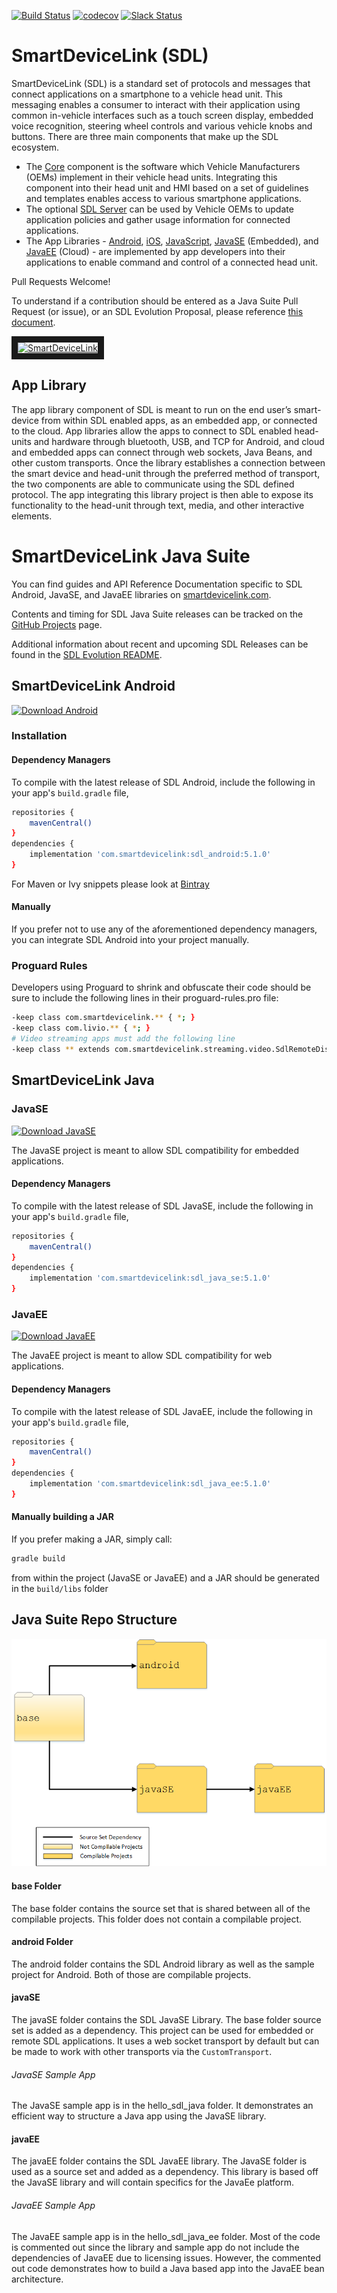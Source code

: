 [![Build Status](https://github.com/smartdevicelink/sdl_java_suite/workflows/GitHub%20CI/badge.svg?branch=master)](https://github.com/smartdevicelink/sdl_java_suite/actions)
[![codecov](https://codecov.io/gh/smartdevicelink/sdl_java_suite/branch/master/graph/badge.svg)](https://codecov.io/gh/smartdevicelink/sdl_java_suite)
[![Slack Status](http://sdlslack.herokuapp.com/badge.svg)](http://slack.smartdevicelink.com)

# SmartDeviceLink (SDL)

SmartDeviceLink (SDL) is a standard set of protocols and messages that connect applications on a smartphone to a vehicle head unit. This messaging enables a consumer to interact with their application using common in-vehicle interfaces such as a touch screen display, embedded voice recognition, steering wheel controls and various vehicle knobs and buttons. There are three main components that make up the SDL ecosystem.

  * The [Core](https://github.com/smartdevicelink/sdl_core) component is the software which Vehicle Manufacturers (OEMs)  implement in their vehicle head units. Integrating this component into their head unit and HMI based on a set of guidelines and templates enables access to various smartphone applications.
  * The optional [SDL Server](https://github.com/smartdevicelink/sdl_server) can be used by Vehicle OEMs to update application policies and gather usage information for connected applications.
  * The App Libraries - [Android](https://github.com/smartdevicelink/sdl_java_suite), [iOS](https://github.com/smartdevicelink/sdl_ios), [JavaScript](https://github.com/smartdevicelink/sdl_javascript_suite), [JavaSE](https://github.com/smartdevicelink/sdl_java_suite) (Embedded), and [JavaEE](https://github.com/smartdevicelink/sdl_java_suite) (Cloud) - are implemented by app developers into their applications to enable command and control of a connected head unit.

Pull Requests Welcome!

To understand if a contribution should be entered as a Java Suite Pull Request (or issue), or an SDL Evolution Proposal, please reference [this document](https://github.com/smartdevicelink/sdl_evolution/blob/master/proposals_versus_issues.md).

<a href="http://www.youtube.com/watch?feature=player_embedded&v=AzdQdSCS24M" target="_blank"><img src="http://i.imgur.com/nm8UujD.png?1" alt="SmartDeviceLink" border="10" /></a>

## App Library

The app library component of SDL is meant to run on the end user’s smart-device from within SDL enabled apps, as an embedded app, or connected to the cloud. App libraries allow the apps to connect to SDL enabled head-units and hardware through bluetooth, USB, and TCP for Android, and cloud and embedded apps can connect through web sockets, Java Beans, and other custom transports. Once the library establishes a connection between the smart device and head-unit through the preferred method of transport, the two components are able to communicate using the SDL defined protocol. The app integrating this library project is then able to expose its functionality to the head-unit through text, media, and other interactive elements.

# SmartDeviceLink Java Suite

You can find guides and API Reference Documentation specific to SDL Android, JavaSE, and JavaEE libraries on [smartdevicelink.com](https://smartdevicelink.com/docs/).

Contents and timing for SDL Java Suite releases can be tracked on the [GitHub Projects](https://github.com/smartdevicelink/sdl_java_suite/projects) page.

Additional information about recent and upcoming SDL Releases can be found in the [SDL Evolution README](https://github.com/smartdevicelink/sdl_evolution#recent-and-upcoming-releases).

## SmartDeviceLink Android
[ ![Download Android](https://api.bintray.com/packages/smartdevicelink/sdl_android/sdl_android/images/download.svg) ](https://bintray.com/smartdevicelink/sdl_android/sdl_android/_latestVersion)

### Installation

#### Dependency Managers

To compile with the latest release of SDL Android, include the following in your app's `build.gradle` file,

```sh
repositories {
    mavenCentral()
}
dependencies {
    implementation 'com.smartdevicelink:sdl_android:5.1.0'
}
```

For Maven or Ivy snippets please look at [Bintray](https://bintray.com/smartdevicelink/sdl_android/sdl_android)

#### Manually

If you prefer not to use any of the aforementioned dependency managers, you can integrate SDL Android into your project manually.

### Proguard Rules

Developers using Proguard to shrink and obfuscate their code should be sure to include the following lines in their proguard-rules.pro file:

```sh
-keep class com.smartdevicelink.** { *; }
-keep class com.livio.** { *; }
# Video streaming apps must add the following line
-keep class ** extends com.smartdevicelink.streaming.video.SdlRemoteDisplay { *; }
```

## SmartDeviceLink Java

### JavaSE

[ ![Download JavaSE](https://api.bintray.com/packages/smartdevicelink/sdl_java_se/sdl_javase/images/download.svg) ](https://bintray.com/smartdevicelink/sdl_java_se/sdl_javase/_latestVersion)

The JavaSE project is meant to allow SDL compatibility for embedded applications. 

#### Dependency Managers

To compile with the latest release of SDL JavaSE, include the following in your app's `build.gradle` file,

```sh
repositories {
    mavenCentral()
}
dependencies {
    implementation 'com.smartdevicelink:sdl_java_se:5.1.0'
}
```

### JavaEE

[ ![Download JavaEE](https://api.bintray.com/packages/smartdevicelink/sdl_java_ee/sdl_javaee/images/download.svg) ](https://bintray.com/smartdevicelink/sdl_java_ee/sdl_javaee/_latestVersion)

The JavaEE project is meant to allow SDL compatibility for web applications. 

#### Dependency Managers

To compile with the latest release of SDL JavaEE, include the following in your app's `build.gradle` file,

```sh
repositories {
    mavenCentral()
}
dependencies {
    implementation 'com.smartdevicelink:sdl_java_ee:5.1.0'
}
```

#### Manually building a JAR

If you prefer making a JAR, simply call:

```sh
gradle build
```
from within the project (JavaSE or JavaEE) and a JAR should be generated in the `build/libs` folder

## Java Suite Repo Structure

![Java Suite Folder Structure](JavaSuiteFolderStructure.png)

#### base Folder
The base folder contains the source set that is shared between all of the compilable projects. This folder does not contain a compilable project. 

#### android Folder 
The android folder contains the SDL Android library as well as the sample project for Android. Both of those are compilable projects. 

#### javaSE
The javaSE folder contains the SDL JavaSE Library. The base folder source set is added as a dependency. This project can be used for embedded or remote SDL applications. It uses a web socket transport by default but can be made to work with other transports via the `CustomTransport`.

###### JavaSE Sample App
The JavaSE sample app is in the hello_sdl_java folder. It demonstrates an efficient way to structure a Java app using the JavaSE library.

#### javaEE
The javaEE folder contains the SDL JavaEE library. The JavaSE folder is used as a source set and added as a dependency. This library is based off the JavaSE library and will contain specifics for the JavaEe platform.

###### JavaEE Sample App
The JavaEE sample app is in the hello_sdl_java_ee folder. Most of the code is commented out since the library and sample app do not include the dependencies of JavaEE due to licensing issues. However, the commented out code demonstrates how to build a Java based app into the JavaEE bean architecture.  
